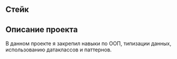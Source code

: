 ## Стейк


## Описание проекта
В данном проекте я закрепил навыки по ООП, 
типизации данных, использованию 
датаклассов и паттернов.

